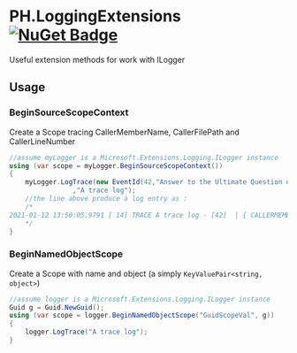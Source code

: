 # PH.LoggingExtensions [![NuGet Badge](https://buildstats.info/nuget/PH.LoggingExtensions)](https://www.nuget.org/packages/PH.LoggingExtensions/)

Useful extension methods for work with ILogger

## Usage

### BeginSourceScopeContext

Create a Scope tracing CallerMemberName, CallerFilePath and CallerLineNumber
```csharp
//assume myLogger is a Microsoft.Extensions.Logging.ILogger instance
using (var scope = myLogger.BeginSourceScopeContext())
{    
    myLogger.LogTrace(new EventId(42,"Answer to the Ultimate Question of Life, the Universe, and Everything")
                ,"A trace log");
    //the line above produce a log entry as :
    /*
2021-01-12 13:50:05.9791 [ 14] TRACE A trace log - [42]  | { CALLERMEMBERNAME = TEST1, CALLERFILEPATH = P:\DEV\GITLAB\PH.LOGGINGEXTENSIONS\SRC\PH.LOGGINGEXTENSIONS\PH.LOGGINGEXTENSIONS.TEST\UNITTEST1.CS, CALLERLINENUMBER = 27 } | [PH.LoggingExtensions.Test.ScopeTest.Test1(UnitTest1.cs:47)] [PH.LoggingExtensions.Test.ScopeTest]
    */
}
```

### BeginNamedObjectScope

Create a Scope with name and object (a simply `KeyValuePair<string, object>`)
```csharp
//assume logger is a Microsoft.Extensions.Logging.ILogger instance
Guid g = Guid.NewGuid();
using (var scope = logger.BeginNamedObjectScope("GuidScopeVal", g))
{
    logger.LogTrace("A trace log");
}
```